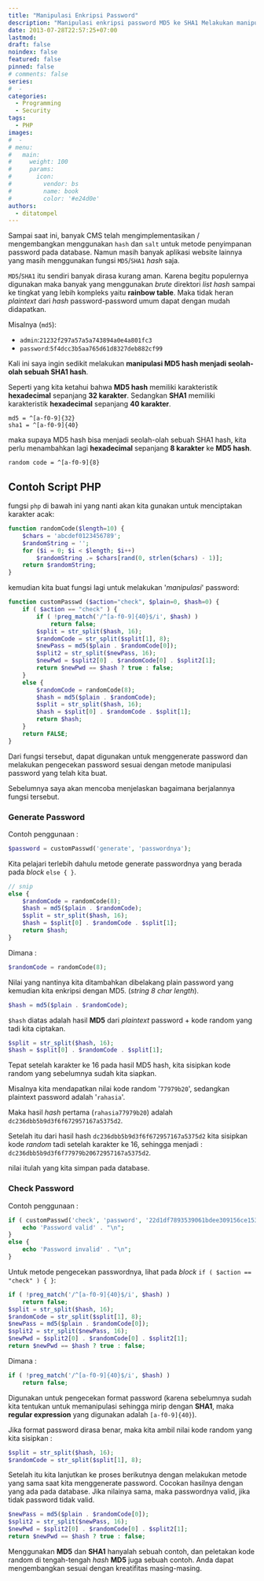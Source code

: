 ```yaml
---
title: "Manipulasi Enkripsi Password"
description: "Manipulasi enkripsi password MD5 ke SHA1 Melakukan manipulasi MD5 hash seolah-olah menjadi sebuah SHA1 hash."
date: 2013-07-28T22:57:25+07:00
lastmod:
draft: false
noindex: false
featured: false
pinned: false
# comments: false
series:
#  - 
categories:
  - Programming
  - Security
tags:
  - PHP
images:
#  - 
# menu:
#   main:
#     weight: 100
#     params:
#       icon:
#         vendor: bs
#         name: book
#         color: '#e24d0e'
authors:
  - ditatompel
---
```


Sampai saat ini, banyak CMS telah mengimplementasikan / mengembangkan menggunakan `hash` dan `salt` untuk metode penyimpanan password pada database. Namun masih banyak aplikasi website lainnya yang masih menggunakan fungsi `MD5`/`SHA1` *hash* saja.

<!--more-->

`MD5`/`SHA1` itu sendiri banyak dirasa kurang aman. Karena begitu populernya digunakan maka banyak yang menggunakan *brute* direktori *list hash* sampai ke tingkat yang lebih kompleks yaitu **rainbow table**. Maka tidak heran *plaintext* dari *hash* password-password umum dapat dengan mudah didapatkan.

Misalnya (`md5`):
- `admin`:`21232f297a57a5a743894a0e4a801fc3`
- `password`:`5f4dcc3b5aa765d61d8327deb882cf99`

Kali ini saya ingin sedikit melakukan **manipulasi MD5 hash menjadi seolah-olah sebuah SHA1 hash**.

Seperti yang kita ketahui bahwa **MD5 hash** memiliki karakteristik **hexadecimal** sepanjang **32 karakter**. Sedangkan **SHA1** memiliki karakteristik **hexadecimal** sepanjang **40 karakter**.

```plain
md5 = ^[a-f0-9]{32}
sha1 = ^[a-f0-9]{40}
```
maka supaya MD5 hash bisa menjadi seolah-olah sebuah SHA1 hash, kita perlu menambahkan lagi **hexadecimal** sepanjang **8 karakter** ke **MD5 hash**.

```plain
random code = ^[a-f0-9]{8}
```

## Contoh Script PHP

fungsi `php` di bawah ini yang nanti akan kita gunakan untuk menciptakan karakter acak:

```php
function randomCode($length=10) {
    $chars = 'abcdef0123456789';
    $randomString = '';
    for ($i = 0; $i < $length; $i++)
        $randomString .= $chars[rand(0, strlen($chars) - 1)];
    return $randomString;
}
```

kemudian kita buat fungsi lagi untuk melakukan '*manipulasi*' password:
```php
function customPasswd ($action="check", $plain=0, $hash=0) {
    if ( $action == "check" ) {
        if ( !preg_match('/^[a-f0-9]{40}$/i', $hash) )
            return false;
        $split = str_split($hash, 16);
        $randomCode = str_split($split[1], 8);
        $newPass = md5($plain . $randomCode[0]);
        $split2 = str_split($newPass, 16);
        $newPwd = $split2[0] . $randomCode[0] . $split2[1];
        return $newPwd == $hash ? true : false;
    }
    else {
        $randomCode = randomCode(8);
        $hash = md5($plain . $randomCode);
        $split = str_split($hash, 16);
        $hash = $split[0] . $randomCode . $split[1];
        return $hash;
    }
    return FALSE;
}
```
Dari fungsi tersebut, dapat digunakan untuk menggenerate password dan melakukan pengecekan password sesuai dengan metode manipulasi password yang telah kita buat.

Sebelumnya saya akan mencoba menjelaskan bagaimana berjalannya fungsi tersebut.

### Generate Password
Contoh penggunaan :
```php
$password = customPasswd('generate', 'passwordnya'); 
```

Kita pelajari terlebih dahulu metode generate passwordnya yang berada pada *block* `else { }`.
```php
// snip
else {
    $randomCode = randomCode(8);
    $hash = md5($plain . $randomCode);
    $split = str_split($hash, 16);
    $hash = $split[0] . $randomCode . $split[1];
    return $hash;
}
```

Dimana :
```php
$randomCode = randomCode(8);
```
Nilai yang nantinya kita ditambahkan dibelakang plain password yang kemudian kita enkripsi dengan MD5. (*string 8 char length*).

```php
$hash = md5($plain . $randomCode);
```
`$hash` diatas adalah hasil **MD5** dari *plaintext* password + kode random yang tadi kita ciptakan.

```php
$split = str_split($hash, 16);
$hash = $split[0] . $randomCode . $split[1];
```
Tepat setelah karakter ke 16 pada hasil MD5 hash, kita sisipkan kode random yang sebelumnya sudah kita siapkan.

Misalnya kita mendapatkan nilai kode random '`77979b20`', sedangkan plaintext password adalah '`rahasia`'.

Maka hasil *hash* pertama (`rahasia77979b20`) adalah `dc236dbb5b9d3f6f672957167a5375d2`.

Setelah itu dari hasil hash `dc236dbb5b9d3f6f672957167a5375d2` kita sisipkan kode *random* tadi setelah karakter ke 16, sehingga menjadi : `dc236dbb5b9d3f6f77979b20672957167a5375d2`.

nilai itulah yang kita simpan pada database.

### Check Password
Contoh penggunaan :
```php
if ( customPasswd('check', 'password', '22d1df7893539061bdee309156ce1530b913a6f6' ) ) {
    echo 'Password valid' . "\n";
}
else {
    echo 'Password invalid' . "\n";
}
```

Untuk metode pengecekan passwordnya, lihat pada *block* `if ( $action == "check" ) { }`:

```php
if ( !preg_match('/^[a-f0-9]{40}$/i', $hash) )
    return false;
$split = str_split($hash, 16);
$randomCode = str_split($split[1], 8);
$newPass = md5($plain . $randomCode[0]);
$split2 = str_split($newPass, 16);
$newPwd = $split2[0] . $randomCode[0] . $split2[1];
return $newPwd == $hash ? true : false;
```

Dimana :
```php
if ( !preg_match('/^[a-f0-9]{40}$/i', $hash) )
    return false;
```
Digunakan untuk pengecekan format password (karena sebelumnya sudah kita tentukan untuk memanipulasi sehingga mirip dengan **SHA1**, maka **regular expression** yang digunakan adalah `[a-f0-9]{40}`).

Jika format password dirasa benar, maka kita ambil nilai kode random yang kita sisipkan :

```php
$split = str_split($hash, 16);
$randomCode = str_split($split[1], 8);
```

Setelah itu kita lanjutkan ke proses berikutnya dengan melakukan metode yang sama saat kita menggenerate password. Cocokan hasilnya dengan yang ada pada database. Jika nilainya sama, maka passwordnya valid, jika tidak password tidak valid.

```php
$newPass = md5($plain . $randomCode[0]);
$split2 = str_split($newPass, 16);
$newPwd = $split2[0] . $randomCode[0] . $split2[1];
return $newPwd == $hash ? true : false;
```

Menggunakan **MD5** dan **SHA1** hanyalah sebuah contoh, dan peletakan kode random di tengah-tengah *hash* **MD5** juga sebuah contoh. Anda dapat mengembangkan sesuai dengan kreatifitas masing-masing.





